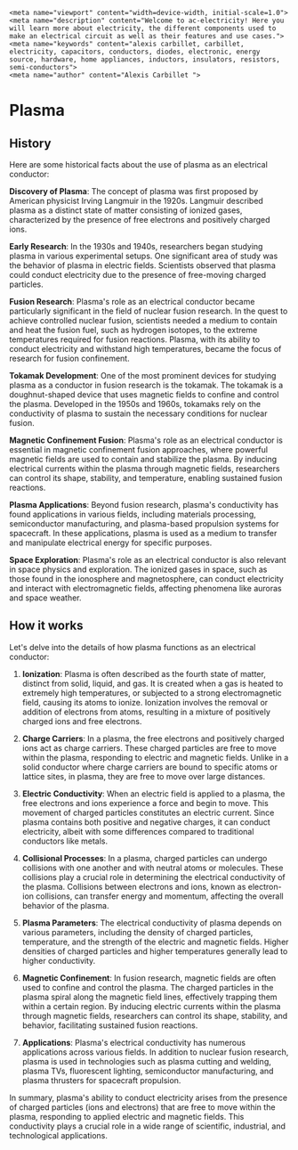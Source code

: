     <meta name="viewport" content="width=device-width, initial-scale=1.0">
    <meta name="description" content="Welcome to ac-electricity! Here you will learn more about electricity, the different components used to make an electrical circuit as well as their features and use cases.">
    <meta name="keywords" content="alexis carbillet, carbillet, electricity, capacitors, conductors, diodes, electronic, energy source, hardware, home appliances, inductors, insulators, resistors, semi-conductors">
    <meta name="author" content="Alexis Carbillet ">
</head>

# Plasma

## History

Here are some historical facts about the use of plasma as an electrical conductor:

**Discovery of Plasma**: The concept of plasma was first proposed by American physicist Irving Langmuir in the 1920s. Langmuir described plasma as a distinct state of matter consisting of ionized gases, characterized by the presence of free electrons and positively charged ions.

**Early Research**: In the 1930s and 1940s, researchers began studying plasma in various experimental setups. One significant area of study was the behavior of plasma in electric fields. Scientists observed that plasma could conduct electricity due to the presence of free-moving charged particles.

**Fusion Research**: Plasma's role as an electrical conductor became particularly significant in the field of nuclear fusion research. In the quest to achieve controlled nuclear fusion, scientists needed a medium to contain and heat the fusion fuel, such as hydrogen isotopes, to the extreme temperatures required for fusion reactions. Plasma, with its ability to conduct electricity and withstand high temperatures, became the focus of research for fusion confinement.

**Tokamak Development**: One of the most prominent devices for studying plasma as a conductor in fusion research is the tokamak. The tokamak is a doughnut-shaped device that uses magnetic fields to confine and control the plasma. Developed in the 1950s and 1960s, tokamaks rely on the conductivity of plasma to sustain the necessary conditions for nuclear fusion.

**Magnetic Confinement Fusion**: Plasma's role as an electrical conductor is essential in magnetic confinement fusion approaches, where powerful magnetic fields are used to contain and stabilize the plasma. By inducing electrical currents within the plasma through magnetic fields, researchers can control its shape, stability, and temperature, enabling sustained fusion reactions.

**Plasma Applications**: Beyond fusion research, plasma's conductivity has found applications in various fields, including materials processing, semiconductor manufacturing, and plasma-based propulsion systems for spacecraft. In these applications, plasma is used as a medium to transfer and manipulate electrical energy for specific purposes.

**Space Exploration**: Plasma's role as an electrical conductor is also relevant in space physics and exploration. The ionized gases in space, such as those found in the ionosphere and magnetosphere, can conduct electricity and interact with electromagnetic fields, affecting phenomena like auroras and space weather.

## How it works

Let's delve into the details of how plasma functions as an electrical conductor:

1. **Ionization**: Plasma is often described as the fourth state of matter, distinct from solid, liquid, and gas. It is created when a gas is heated to extremely high temperatures, or subjected to a strong electromagnetic field, causing its atoms to ionize. Ionization involves the removal or addition of electrons from atoms, resulting in a mixture of positively charged ions and free electrons.

2. **Charge Carriers**: In a plasma, the free electrons and positively charged ions act as charge carriers. These charged particles are free to move within the plasma, responding to electric and magnetic fields. Unlike in a solid conductor where charge carriers are bound to specific atoms or lattice sites, in plasma, they are free to move over large distances.

3. **Electric Conductivity**: When an electric field is applied to a plasma, the free electrons and ions experience a force and begin to move. This movement of charged particles constitutes an electric current. Since plasma contains both positive and negative charges, it can conduct electricity, albeit with some differences compared to traditional conductors like metals.

4. **Collisional Processes**: In a plasma, charged particles can undergo collisions with one another and with neutral atoms or molecules. These collisions play a crucial role in determining the electrical conductivity of the plasma. Collisions between electrons and ions, known as electron-ion collisions, can transfer energy and momentum, affecting the overall behavior of the plasma.

5. **Plasma Parameters**: The electrical conductivity of plasma depends on various parameters, including the density of charged particles, temperature, and the strength of the electric and magnetic fields. Higher densities of charged particles and higher temperatures generally lead to higher conductivity.

6. **Magnetic Confinement**: In fusion research, magnetic fields are often used to confine and control the plasma. The charged particles in the plasma spiral along the magnetic field lines, effectively trapping them within a certain region. By inducing electric currents within the plasma through magnetic fields, researchers can control its shape, stability, and behavior, facilitating sustained fusion reactions.

7. **Applications**: Plasma's electrical conductivity has numerous applications across various fields. In addition to nuclear fusion research, plasma is used in technologies such as plasma cutting and welding, plasma TVs, fluorescent lighting, semiconductor manufacturing, and plasma thrusters for spacecraft propulsion.

In summary, plasma's ability to conduct electricity arises from the presence of charged particles (ions and electrons) that are free to move within the plasma, responding to applied electric and magnetic fields. This conductivity plays a crucial role in a wide range of scientific, industrial, and technological applications.